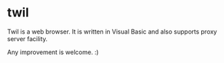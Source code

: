 twil
====

Twil is a web browser.
It is written in Visual Basic and also supports proxy server facility.

Any improvement is welcome.
:)